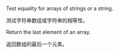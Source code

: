Test equality for arrays of strings or a string.

测试字符串数组或字符串的相等性。

Return the last element of an array.

返回数组的最后一个元素。